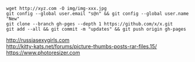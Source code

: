
```
wget http://xyz.com -O img/img-xxx.jpg
git config --global user.email "s@n" && git config --global user.name "New"
git clone --branch gh-pges --depth 1 https://github.com/x/x.git
git add --all && git commit -m "updates" && git push origin gh-pages
```

http://russiasexygirls.com  
http://kitty-kats.net/forums/picture-thumbs-posts-rar-files.15/  
https://www.photoresizer.com  
